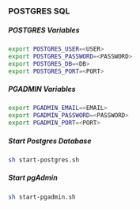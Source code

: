 ### POSTGRES SQL

##### POSTGRES Variables
```bash
export POSTGRES_USER=<USER>
export POSTGRES_PASSWORD=<PASSWORD>
export POSTGRES_DB=<DB>
export POSTGRES_PORT=<PORT>
```

##### PGADMIN Variables
```bash
export PGADMIN_EMAIL=<EMAIL>
export PGADMIN_PASSWORD=<PASSWORD>
export PGADMIN_PORT=<PORT>
```

##### Start Postgres Database
```bash
sh start-postgres.sh
```

##### Start pgAdmin
```bash
sh start-pgadmin.sh
```
